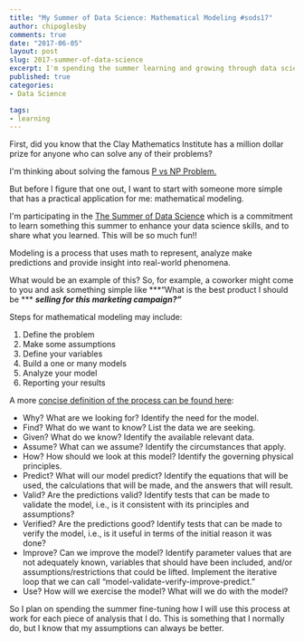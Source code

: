 ```yaml
---
title: "My Summer of Data Science: Mathematical Modeling #sods17"
author: chipoglesby
comments: true
date: "2017-06-05"
layout: post
slug: 2017-summer-of-data-science
excerpt: I'm spending the summer learning and growing through data science
published: true
categories:
- Data Science

tags:
- learning
---
```


First, did you know that the Clay Mathematics Institute has a million dollar 
prize for anyone who can solve any of their problems?

I'm thinking about solving the famous 
[P vs NP Problem.](http://www.claymath.org/millennium-problems/p-vs-np-problem)

But before I figure that one out, I want to start with someone more simple that
has a practical application for me: mathematical modeling.

I'm participating in the [The Summer of Data Science](https://www.becomingadatascientist.com/2017/05/29/summer-of-data-science-2017/)
which is a commitment to learn something this summer to enhance your data 
science skills, and to share what you learned. This will be so much fun!!

Modeling is a process that uses math to represent, analyze make predictions and 
provide insight into real-world phenomena.

What would be an example of this? So, for example, a coworker might come to you 
and ask something simple like ***“What is the best product I should be ***
***selling for this marketing campaign?”***

Steps for mathematical modeling may include:

1. Define the problem
1. Make some assumptions
1. Define your variables
1. Build a one or many models
1. Analyze your model
1. Reporting your results

A more [concise definition of the process can be found here](https://www.sfu.ca/~vdabbagh/Chap1-modeling.pdf):

 * Why? What are we looking for? Identify the need for the model.
 * Find? What do we want to know? List the data we are seeking.
 * Given? What do we know? Identify the available relevant data.
 * Assume? What can we assume? Identify the circumstances that apply.
 * How? How should we look at this model? Identify the governing physical 
 principles.
 * Predict? What will our model predict? Identify the equations that will be 
 used, the calculations that will be made, and the answers that will result.
 * Valid? Are the predictions valid? Identify tests that can be made
to validate the model, i.e., is it consistent with its principles and
assumptions?
 * Verified? Are the predictions good? Identify tests that can be made
to verify the model, i.e., is it useful in terms of the initial reason it was 
done?
 * Improve? Can we improve the model? Identify parameter values that
are not adequately known, variables that should have been included,
and/or assumptions/restrictions that could be lifted. Implement the
iterative loop that we can call “model-validate-verify-improve-predict.”
 * Use? How will we exercise the model? What will we do with the model?

 So I plan on spending the summer fine-tuning how I will use this process at
 work for each piece of analysis that I do. This is something that I normally
 do, but I know that my assumptions can always be better.
